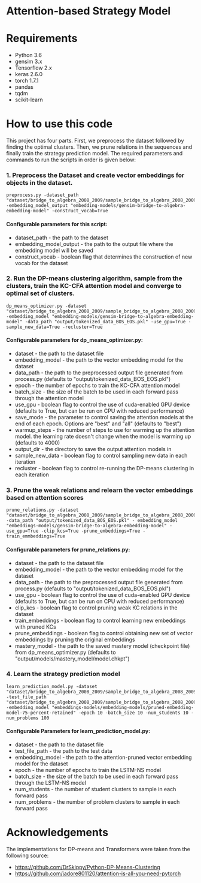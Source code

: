 # Attention-based Strategy Model

<!--- #### In this project, we use the famous attention mechanism to discover symmetries in the dataset and use it to our advantage to sample a small but highly informative set of training samples to efficiently train an ML model with high accuracy. More specifically, we identify the most important regions/tokens in the output sequence and prune the less important ones. We use non-parametric clustering to get the most optimal set of clusters, which we train iteratively by conditioning it on a similarity metric. We sample from the clusters and train an attention model. The attention model in turn gives the important regions for every strategy in the dataset. We learn new embeddings based on this and train the strategy prediction model. Based on the mastery, we predict the strategy and based on the strategies, we modify the mastery model. -->

# Requirements
- Python 3.6
- gensim 3.x
- Tensorflow 2.x
- keras 2.6.0
- torch 1.7.1
- pandas
- tqdm
- scikit-learn

# How to use this code

This project has four parts. First, we preprocess the dataset followed by finding the optimal clusters. Then, we prune relations in the sequences and finally train the strategy prediction model. The required parameters and commands to run the scripts in order is given below:

### 1. Preprocess the Dataset and create vector embeddings for objects in the dataset.

```
preprocess.py -dataset_path "dataset/bridge_to_algebra_2008_2009/sample_bridge_to_algebra_2008_2009_train.txt" -embedding_model_output "embedding-models/gensim-bridge-to-algebra-embedding-model" -construct_vocab=True
```
#### Configurable parameters for this script:
- dataset_path - the path to the dataset
- embedding_model_output - the path to the output file where the embedding model will be saved
- construct_vocab - boolean flag that determines the construction of new vocab for the dataset

### 2. Run the DP-means clustering algorithm, sample from the clusters, train the KC-CFA attention model and converge to optimal set of clusters.

```
dp_means_optimizer.py -dataset "dataset/bridge_to_algebra_2008_2009/sample_bridge_to_algebra_2008_2009_train.txt" -embedding_model "embedding-models/gensim-bridge-to-algebra-embedding-model" -data_path "output/tokenized_data_BOS_EOS.pkl" -use_gpu=True -sample_new_data=True -recluster=True
```
#### Configurable parameters for dp_means_optimizer.py:
- dataset - the path to the dataset file
- embedding_model - the path to the vector embedding model for the dataset
- data_path - the path to the preprocessed output file generated from process.py (defaults to "output/tokenized_data_BOS_EOS.pkl")
- epoch - the number of epochs to train the KC-CFA attention model
- batch_size - the size of the batch to be used in each forward pass through the attention model
- use_gpu - boolean flag to control the use of cuda-enabled GPU device (defaults to True, but can be run on CPU with reduced performance)
- save_mode - the parameter to control saving the attention models at the end of each epoch. Options are "best" and "all" (defaults to "best")
- warmup_steps - the number of steps to use for warming up the attention model. the learning rate doesn't change when the model is warming up (defaults to 4000)
- output_dir - the directory to save the output attention models in
- sample_new_data - boolean flag to control sampling new data in each iteration
- recluster - boolean flag to control re-running the DP-means clustering in each iteration

### 3. Prune the weak relations and relearn the vector embeddings based on attention scores
```
prune_relations.py -dataset "dataset/bridge_to_algebra_2008_2009/sample_bridge_to_algebra_2008_2009_train.txt" -data_path "output/tokenized_data_BOS_EOS.pkl" - embedding_model "embeddings-models/gensim-bridge-to-algebra-embedding-model" -use_gpu=True -clip_kcs=True -prune_embeddings=True -train_emmbeddings=True
```

#### Configurable parameters for prune_relations.py:
- dataset - the path to the dataset file
- embedding_model - the path to the vector embedding model for the dataset
- data_path - the path to the preprocessed output file generated from process.py (defaults to "output/tokenized_data_BOS_EOS.pkl")
- use_gpu - boolean flag to control the use of cuda-enabled GPU device (defaults to True, but can be run on CPU with reduced performance)
- clip_kcs - boolean flag to control pruning weak KC relations in the dataset
- train_embeddings - boolean flag to control learning new embeddings with pruned KCs
- prune_embeddings - boolean flag to control obtaining new set of vector embeddings by pruning the original embeddings
- mastery_model - the path to the saved mastery model (checkpoint file) from dp_means_optimizer.py (defaults to "output/models/mastery_model/model.chkpt")

### 4. Learn the strategy prediction model

```
learn_prediction_model.py -dataset "dataset/bridge_to_algebra_2008_2009/sample_bridge_to_algebra_2008_2009_train.txt" -test_file_path "dataset/bridge_to_algebra_2008_2009/sample_bridge_to_algebra_2008_2009_test.txt" -embedding_model "embeddings-models/embedding-models/pruned-embedding-model-75-percent-retained" -epoch 10 -batch_size 10 -num_students 10 -num_problems 100
```
#### Configurable Parameters for learn_prediction_model.py:
- dataset - the path to the dataset file
- test_file_path - the path to the test data
- embedding_model - the path to the attention-pruned vector embedding model for the dataset
- epoch - the number of epochs to train the LSTM-NS model
- batch_size - the size of the batch to be used in each forward pass through the LSTM-NS model
- num_students - the number of student clusters to sample in each forward pass
- num_problems - the number of problem clusters to sample in each forward pass

# Acknowledgements

The implementations for DP-means and Transformers were taken from the following source:
- https://github.com/DrSkippy/Python-DP-Means-Clustering
- https://github.com/jadore801120/attention-is-all-you-need-pytorch
